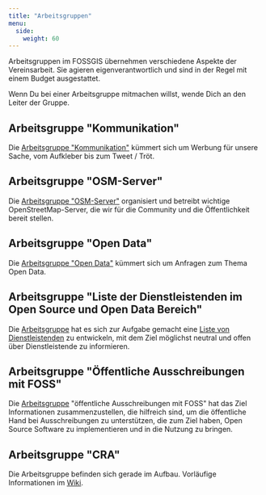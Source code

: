 ```yaml
---
title: "Arbeitsgruppen"
menu:
  side:
    weight: 60
---
```


Arbeitsgruppen im FOSSGIS übernehmen verschiedene Aspekte der Vereinsarbeit. Sie agieren eigenverantwortlich und sind in der Regel mit einem Budget ausgestattet.

Wenn Du bei einer Arbeitsgruppe mitmachen willst, wende Dich an den Leiter
der Gruppe.

## Arbeitsgruppe "Kommunikation"

Die [Arbeitsgruppe "Kommunikation"](/arbeitsgruppen/kommunikation) kümmert sich
um Werbung für unsere Sache, vom Aufkleber bis zum Tweet / Tröt.

## Arbeitsgruppe "OSM-Server"

Die [Arbeitsgruppe "OSM-Server"](/arbeitsgruppen/osm-server) organisiert und
betreibt wichtige OpenStreetMap-Server, die wir für die Community und
die Öffentlichkeit bereit stellen.

## Arbeitsgruppe "Open Data"

Die [Arbeitsgruppe "Open Data"](/arbeitsgruppen/ag_opendata) kümmert sich um Anfragen zum Thema Open Data.

## Arbeitsgruppe "Liste der Dienstleistenden im Open Source und Open Data Bereich"
Die [Arbeitsgruppe](/arbeitsgruppen/dienstleisterliste) hat es sich zur Aufgabe gemacht eine [Liste von Dienstleistenden](http://dienstleister.fossgis.de/) zu entwickeln, mit dem Ziel möglichst neutral und offen über Dienstleistende zu informieren.

## Arbeitsgruppe "Öffentliche Ausschreibungen mit FOSS"
Die [Arbeitsgruppe](/arbeitsgruppen/ag_agiles_vorgehen) "öffentliche Ausschreibungen mit FOSS" hat das Ziel Informationen zusammenzustellen, die hilfreich sind, um die öffentliche Hand bei Ausschreibungen zu unterstützen, die zum Ziel haben, Open Source Software zu implementieren und in die Nutzung zu bringen. 

## Arbeitsgruppe "CRA"

Die Arbeitsgruppe befinden sich gerade im Aufbau. Vorläufige Informationen
im [Wiki](https://www.fossgis.de/wiki/Arbeitsgruppe_CRA).

